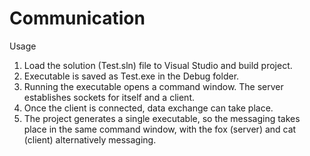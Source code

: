 # Communication

Usage

1. Load the solution (Test.sln) file to Visual Studio and build project. 
2. Executable is saved as Test.exe in the Debug folder.
3. Running the executable opens a command window. The server establishes sockets for itself and a client. 
4. Once the client is connected, data exchange can take place.
5. The project generates a single executable, so the messaging takes place in the same command window, 
   with the fox (server) and cat (client) alternatively messaging.
